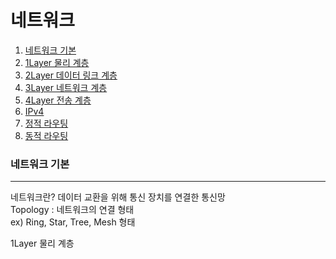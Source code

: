 # 네트워크

1. [네트워크 기본](네트워크-기본)
2. [1Layer 물리 계층](1Layer-물리-계층)
3. [2Layer 데이터 링크 계층](2Layer-데이터-링크-계층)
4. [3Layer 네트워크 계층](3Layer-네트워크-계층)
5. [4Layer 전송 계층](4Layer-전송-계층)
6. [IPv4](IPv4)
7. [정적 라우팅](정적-라우팅)
8. [동적 라우팅](동적-라우팅)



### 네트워크 기본
---
네트워크란? 데이터 교환을 위해 통신 장치를 연결한 통신망 <br>
Topology : 네트워크의 연결 형태 <br>
ex) Ring, Star, Tree, Mesh 형태 <br>

1Layer 물리 계층



